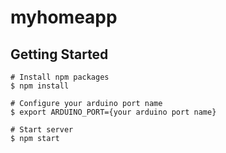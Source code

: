 # myhomeapp

## Getting Started


    # Install npm packages
    $ npm install
    
    # Configure your arduino port name
    $ export ARDUINO_PORT={your arduino port name}
    
    # Start server
    $ npm start
